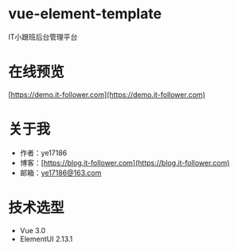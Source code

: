 # vue-element-template
IT小跟班后台管理平台

# 在线预览
[https://demo.it-follower.com](https://demo.it-follower.com)

# 关于我
- 作者：ye17186
- 博客：[https://blog.it-follower.com](https://blog.it-follower.com)
- 邮箱：ye17186@163.com

# 技术选型
- Vue 3.0
- ElementUI 2.13.1
